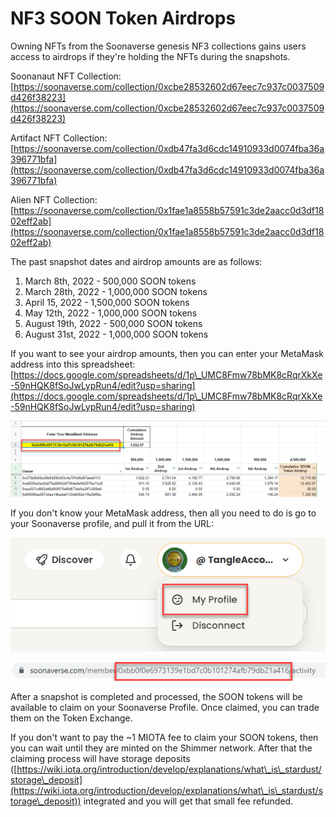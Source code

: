 # NF3 SOON Token Airdrops

Owning NFTs from the Soonaverse genesis NF3 collections gains users access to airdrops if they're holding the NFTs during the snapshots.

Soonanaut NFT Collection: [https://soonaverse.com/collection/0xcbe28532602d67eec7c937c0037509d426f38223](https://soonaverse.com/collection/0xcbe28532602d67eec7c937c0037509d426f38223)

Artifact NFT Collection: [https://soonaverse.com/collection/0xdb47fa3d6cdc14910933d0074fba36a396771bfa](https://soonaverse.com/collection/0xdb47fa3d6cdc14910933d0074fba36a396771bfa)

Alien NFT Collection: [https://soonaverse.com/collection/0x1fae1a8558b57591c3de2aacc0d3df1802eff2ab](https://soonaverse.com/collection/0x1fae1a8558b57591c3de2aacc0d3df1802eff2ab)

The past snapshot dates and airdrop amounts are as follows:

1. March 8th, 2022 - 500,000 SOON tokens
2. March 28th, 2022 - 1,000,000 SOON tokens
3. April 15, 2022 - 1,500,000 SOON tokens
4. May 12th, 2022 - 1,000,000 SOON tokens
5. August 19th, 2022 - 500,000 SOON tokens
6. August 31st, 2022 - 1,000,000 SOON tokens

If you want to see your airdrop amounts, then you can enter your MetaMask address into this spreadsheet: [https://docs.google.com/spreadsheets/d/1p\_UMC8Fmw78bMK8cRqrXkXe-59nHQK8fSoJwLypRun4/edit?usp=sharing](https://docs.google.com/spreadsheets/d/1p\_UMC8Fmw78bMK8cRqrXkXe-59nHQK8fSoJwLypRun4/edit?usp=sharing)

![](../.gitbook/assets/image.png)

If you don't know your MetaMask address, then all you need to do is go to your Soonaverse profile, and pull it from the URL:



![](<../.gitbook/assets/image (1).png>)

![](<../.gitbook/assets/image (2).png>)



After a snapshot is completed and processed, the SOON tokens will be available to claim on your Soonaverse Profile. Once claimed, you can trade them on the Token Exchange.

If you don't want to pay the \~1 MIOTA fee to claim your SOON tokens, then you can wait until they are minted on the Shimmer network. After that the claiming process will have storage deposits ([https://wiki.iota.org/introduction/develop/explanations/what\_is\_stardust/storage\_deposit](https://wiki.iota.org/introduction/develop/explanations/what\_is\_stardust/storage\_deposit)) integrated and you will get that small fee refunded.
